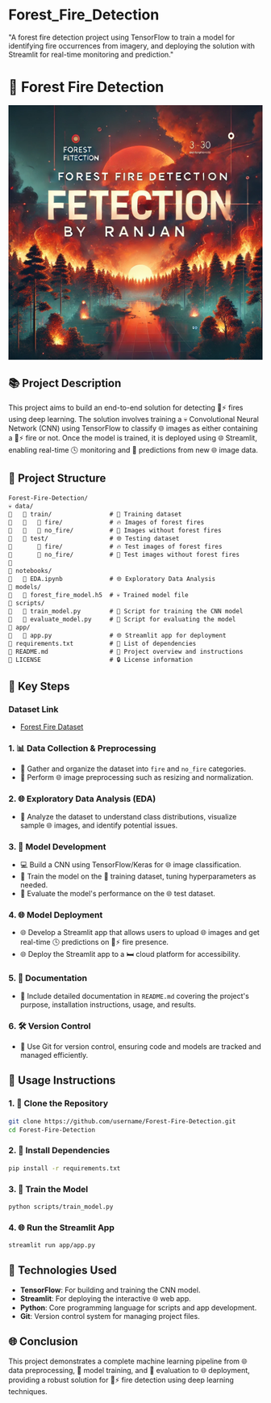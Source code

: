 # Forest_Fire_Detection
"A forest fire detection project using TensorFlow to train a model for identifying fire occurrences from imagery, and deploying the solution with Streamlit for real-time monitoring and prediction."

# 🌳 Forest Fire Detection
<img src="https://github.com/rpjinu/Forest_Fire_Detection/blob/main/Forest_fire_image.jpg" width="800">

## 📚 Project Description
This project aims to build an end-to-end solution for detecting 🌳⚡️ fires using deep learning. The solution involves training a 💀 Convolutional Neural Network (CNN) using TensorFlow to classify 🌐 images as either containing a 🌳⚡️ fire or not. Once the model is trained, it is deployed using 🌐 Streamlit, enabling real-time 🕓 monitoring and 🔀 predictions from new 🌐 image data.

## 📁 Project Structure
```
Forest-Fire-Detection/
💀 data/
🔵   🔵 train/                # 🎒 Training dataset
🔵   🔵   🔵 fire/             # 🔥 Images of forest fires
🔵   🔵   🔵 no_fire/          # 🌳 Images without forest fires
🔵   🔵 test/                 # 🌐 Testing dataset
🔵       🔵 fire/             # 🔥 Test images of forest fires
🔵       🔵 no_fire/          # 🌳 Test images without forest fires
🔵
📁 notebooks/
🔵   🔵 EDA.ipynb             # 🌐 Exploratory Data Analysis
📁 models/
🔵   🔵 forest_fire_model.h5  # 💀 Trained model file
📁 scripts/
🔵   🔵 train_model.py        # 🔧 Script for training the CNN model
🔵   🔵 evaluate_model.py     # 🔧 Script for evaluating the model
📁 app/
🔵   🔵 app.py                # 🌐 Streamlit app for deployment
📁 requirements.txt          # 📓 List of dependencies
📁 README.md                 # 📄 Project overview and instructions
📁 LICENSE                   # 🔒 License information
```

## 🔎 Key Steps
### Dataset Link
- [Forest Fire Dataset]([https://www.kaggle.com/datasets/rpjinu/forest-fire-dataset])

### 1. 📊 Data Collection & Preprocessing
- 🔄 Gather and organize the dataset into `fire` and `no_fire` categories.
- 📝 Perform 🌐 image preprocessing such as resizing and normalization.

### 2. 🌐 Exploratory Data Analysis (EDA)
- 🔀 Analyze the dataset to understand class distributions, visualize sample 🌐 images, and identify potential issues.

### 3. 🔧 Model Development
- 💻 Build a CNN using TensorFlow/Keras for 🌐 image classification.
- 💪 Train the model on the 🎒 training dataset, tuning hyperparameters as needed.
- 🔢 Evaluate the model's performance on the 🌐 test dataset.

### 4. 🌐 Model Deployment
- 🌐 Develop a Streamlit app that allows users to upload 🌐 images and get real-time 🕓 predictions on 🌳⚡️ fire presence.
- 🌐 Deploy the Streamlit app to a 🛏️ cloud platform for accessibility.

### 5. 📝 Documentation
- 📝 Include detailed documentation in `README.md` covering the project's purpose, installation instructions, usage, and results.

### 6. 🛠️ Version Control
- 🔧 Use Git for version control, ensuring code and models are tracked and managed efficiently.

## 🔎 Usage Instructions
### 1. 📑 Clone the Repository
```bash
git clone https://github.com/username/Forest-Fire-Detection.git
cd Forest-Fire-Detection
```

### 2. 🔄 Install Dependencies
```bash
pip install -r requirements.txt
```

### 3. 💪 Train the Model
```bash
python scripts/train_model.py
```

### 4. 🌐 Run the Streamlit App
```bash
streamlit run app/app.py
```

## 🔧 Technologies Used
- **TensorFlow**: For building and training the CNN model.
- **Streamlit**: For deploying the interactive 🌐 web app.
- **Python**: Core programming language for scripts and app development.
- **Git**: Version control system for managing project files.

## 🌐 Conclusion
This project demonstrates a complete machine learning pipeline from 🌐 data preprocessing, 💪 model training, and 🔢 evaluation to 🌐 deployment, providing a robust solution for 🌳⚡️ fire detection using deep learning techniques.


